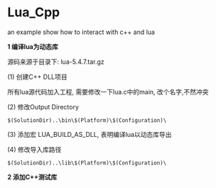 # Lua_Cpp
an example show how to interact with c++ and lua



**1 编译lua为动态库**

源码来源于目录下:  lua-5.4.7.tar.gz

(1) 创建C++ DLL项目

所有lua源代码加入工程,  需要修改一下lua.c中的main,  改个名字,不然冲突

(2) 修改Output Directory

```
$(SolutionDir)..\bin\$(Platform)\$(Configuration)\
```

(3) 添加宏 LUA_BUILD_AS_DLL,  表明编译lua以动态库导出

(4) 修改导入库路径

```
$(SolutionDir)..\lib\$(Platform)\$(Configuration)\
```



**2 添加C++测试库**
